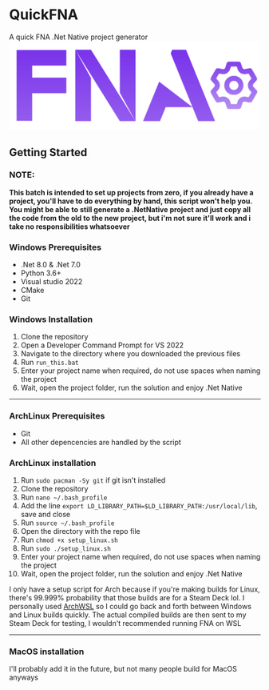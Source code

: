 # QuickFNA
A quick FNA .Net Native project generator 
![Logo](Resources/logo.png)

## Getting Started
### NOTE:
**This batch is intended to set up projects from zero, if you already have a project, you'll have to do everything by hand, this script won't help you. You might be able to still generate a .NetNative project and just copy all the code from the old to the new project, but i'm not sure it'll work and i take no responsibilities whatsoever**

### Windows Prerequisites
* .Net 8.0 & .Net 7.0
* Python 3.6+
* Visual studio 2022
* CMake
* Git

### Windows Installation
1. Clone the repository
2. Open a Developer Command Prompt for VS 2022
3. Navigate to the directory where you downloaded the previous files
4. Run ```run_this.bat ```
5. Enter your project name when required, do not use spaces when naming the project
6. Wait, open the project folder, run the solution and enjoy .Net Native 

---

### ArchLinux Prerequisites
* Git
* All other depencencies are handled by the script
  
### ArchLinux installation
1. Run ```sudo pacman -Sy git``` if git isn't installed
2. Clone the repository
3. Run ```nano ~/.bash_profile```
4. Add the line ```export LD_LIBRARY_PATH=$LD_LIBRARY_PATH:/usr/local/lib```, save and close
5. Run ```source ~/.bash_profile```
6. Open the directory with the repo file
7. Run ```chmod +x setup_linux.sh```
8. Run ```sudo ./setup_linux.sh```
9. Enter your project name when required, do not use spaces when naming the project
10. Wait, open the project folder, run the solution and enjoy .Net Native

I only have a setup script for Arch because if you're making builds for Linux, there's 99.999% probability that those builds are for a Steam Deck lol. I personally used [ArchWSL](https://github.com/yuk7/ArchWSL.git) so I could go back and forth between Windows and Linux builds quickly. The actual compiled builds are then sent to my Steam Deck for testing, I wouldn't recommended running FNA on WSL 

---

### MacOS installation
I'll probably add it in the future, but not many people build for MacOS anyways 
